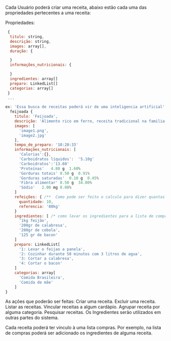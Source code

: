 Cada Usuário poderá criar uma receita, abaixo estão cada uma das propriedades pertecentes a uma receita:

Propriedades:
```js
 {
  titulo: string,
  descrição: string,
  images: array[],
  duração: {

  }
  informações_nutricionais: {

  }
  ingredientes: array[]
  preparo: LinkedList[]
  categorias: array[]
 }
 ...
```

```js
ex: 'Essa busca de receitas poderá vir de uma inteligencia artificial'
  feijoada {
    titulo: 'Feijoada',
    descrição: 'Alimento rico em ferro, receita tradicional na familia brasileira',
    images: [
      'image1.png',
      'image2.jpg'
    ],
    tempo_de_preparo: '10:20:33'
    informações_nutricionais: [
      'Calorias':{},
      'Carboidratos líquidos': 	'5.10g'
      'Carboidratos':'13.60'
      'Proteínas'	4.80 g	1.60%
      'Gorduras totais'	0.50 g	0.91%
      'Gorduras saturadas'	0.10 g	0.45%
      'Fibra alimentar'	8.50 g	34.00%
      'Sódio'	2.00 mg	0.08%
    ]
    refeições: { /**  Como pode ser feito o calculo para dizer quantas refeições um prato servirá? */
      quantidade: 10,
      referencia: '80kg' 
    }
    ingredientes: [ /* como levar os ingredientes para a lista de compras?*/
      '1kg feijão',
      '200gr de calabresa',
      '200gr de cebola',
      '125 gr de bacon'
    ]
    preparo: LinkedList[
      '1: Levar o feijao a panela',
      '2: Cozinhar durante 50 minutos com 3 litros de agua',
      '3: Cortar a calabresa',
      '4: Cortar o bacon'
    ]
    categorias: array[
      'Comida Brasileira',
      'Comida de mãe'
    ]
}

```
  As ações que poderão ser feitas:
  Criar uma receita.
  Excluir uma receita.
  Listar as receitas.
  Vincular receitas a algum cardápio.
  Agrupar receita por alguma categoria.
  Pesquisar receitas.
  Os Ingredientes serão utilizados em outras partes do sistema.

  Cada receita poderá ter vinculo à uma lista compras.
  Por exemplo, na lista de compras poderá ser adicionado os ingredientes de alguma receita. 
```




